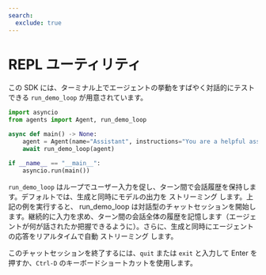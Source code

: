 ```yaml
---
search:
  exclude: true
---
```

# REPL ユーティリティ

この SDK には、ターミナル上でエージェントの挙動をすばやく対話的にテストできる `run_demo_loop` が用意されています。

```python
import asyncio
from agents import Agent, run_demo_loop

async def main() -> None:
    agent = Agent(name="Assistant", instructions="You are a helpful assistant.")
    await run_demo_loop(agent)

if __name__ == "__main__":
    asyncio.run(main())
```

`run_demo_loop` はループでユーザー入力を促し、ターン間で会話履歴を保持します。デフォルトでは、生成と同時にモデルの出力を ストリーミング します。上記の例を実行すると、 run_demo_loop は対話型のチャットセッションを開始します。継続的に入力を求め、ターン間の会話全体の履歴を記憶します（エージェントが何が話されたか把握できるように）。さらに、生成と同時にエージェントの応答をリアルタイムで自動 ストリーミング します。

このチャットセッションを終了するには、`quit` または `exit` と入力して Enter を押すか、`Ctrl-D` のキーボードショートカットを使用します。